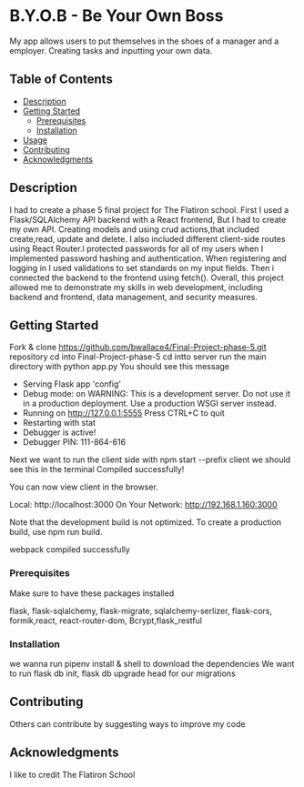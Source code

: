 # B.Y.O.B - Be Your Own Boss

My app allows users to put themselves in the shoes of a manager and a employer. Creating tasks and inputting your own data. 

## Table of Contents
  - [Description](#description)
  - [Getting Started](#getting-started)
    - [Prerequisites](#prerequisites)
    - [Installation](#installation)
  - [Usage](#usage)
  - [Contributing](#contributing)
  - [Acknowledgments](#acknowledgments)

## Description

I had to create a phase 5 final project for The Flatiron school.
First I used a Flask/SQLAlchemy API backend with a React frontend, But I had to create my own API. Creating models and using crud actions,that included create,read, update and delete. I also included different client-side routes using React Router.I protected passwords for all of my users when I implemented password hashing and authentication. When registering and logging in I used validations to set standards on my input fields. Then i connected the backend to the frontend using fetch(). Overall, this project allowed me to demonstrate my skills in web development, including backend and frontend, data management, and security measures.


## Getting Started

Fork & clone https://github.com/bwallace4/Final-Project-phase-5.git repository 
cd into Final-Project-phase-5 
cd intto server 
run the main directory with python app.py
You should see this message 
 * Serving Flask app 'config'
 * Debug mode: on
WARNING: This is a development server. Do not use it in a production deployment. Use a production WSGI server instead.
 * Running on http://127.0.0.1:5555
Press CTRL+C to quit
 * Restarting with stat
 * Debugger is active!
 * Debugger PIN: 111-864-616

Next we want to run the client side with  npm start --prefix client
we should see this in the terminal 
Compiled successfully!

You can now view client in the browser.

  Local:            http://localhost:3000
  On Your Network:  http://192.168.1.160:3000

Note that the development build is not optimized.
To create a production build, use npm run build.

webpack compiled successfully

### Prerequisites

Make sure to have these packages installed

flask, flask-sqlalchemy, flask-migrate, sqlalchemy-serlizer, flask-cors, 
formik,react, react-router-dom, Bcrypt,flask_restful

### Installation

we wanna run pipenv install & shell to download the dependencies 
We want to run flask db init, flask db upgrade head for our migrations 

## Contributing
Others can contribute by suggesting ways to improve my code


## Acknowledgments

I like to credit The Flatiron School
